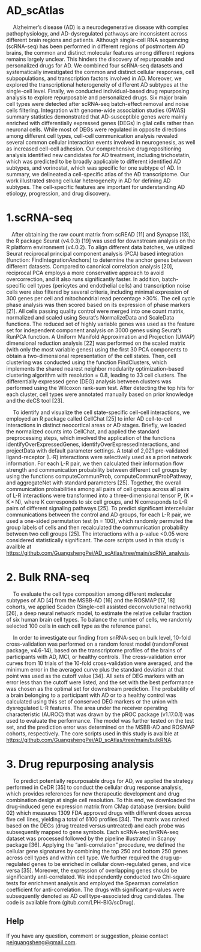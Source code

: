 # AD_scAtlas
&#8194;&#8194; Alzheimer’s disease (AD) is a neurodegenerative disease with complex pathophysiology, and AD-dysregulated pathways are inconsistent across different brain regions and patients. Although single-cell RNA sequencing (scRNA-seq) has been performed in different regions of postmortem AD brains, the common and distinct molecular features among different regions remains largely unclear. This hinders the discovery of repurposable and personalized drugs for AD. We combined four scRNA-seq datasets and systematically investigated the common and distinct cellular responses, cell subpopulations, and transcription factors involved in AD. Moreover, we explored the transcriptional heterogeneity of different AD subtypes at the single-cell level. Finally, we conducted individual-based drug repurposing analysis to explore repurposable and personalized drugs. Six major brain cell types were detected after scRNA-seq batch-effect removal and noise cells filtering. Integration with genome-wide association studies (GWAS) summary statistics demonstrated that AD-susceptible genes were mainly enriched with differentially expressed genes (DEGs) in glial cells rather than neuronal cells. While most of DEGs were regulated in opposite directions among different cell types, cell-cell communication analysis revealed several common cellular interaction events involved in neurogenesis, as well as increased cell-cell adhesion. Our comprehensive drug repositioning analysis identified new candidates for AD treatment, including trichostatin, which was predicted to be broadly applicable to different identified AD subtypes, and vorinostat, which was specific for one subtype of AD. In summary, we delineated a cell-specific atlas of the AD transcriptome. Our work illustrated strong cellular heterogeneity in AD for defining AD subtypes. The cell-specific features are important for understanding AD etiology, progression, and drug discovery.

# 1.scRNA-seq
&#8194;&#8194;After obtaining the raw count matrix from scREAD [11] and Synapse [13], the R package Seurat (v4.0.3) [19] was used for downstream analysis on the R platform environment (v4.0.2). To align different data batches, we utilized Seurat reciprocal principal component analysis (PCA) based integration (function: FindIntegrationAnchors) to determine the anchor genes between different datasets. Compared to canonical correlation analysis [20], reciprocal PCA employs a more conservative approach to avoid overcorrection, and it also runs significantly faster. In addition, batch-specific cell types (pericytes and endothelial cells) and transcription noise cells were also filtered by several criteria, including minimal expression of 300 genes per cell and mitochondrial read percentage >30%. The cell cycle phase analysis was then scored based on its expression of phase markers [21]. All cells passing quality control were merged into one count matrix, normalized and scaled using Seurat’s NormalizeData and ScaleData functions. The reduced set of highly variable genes was used as the feature set for independent component analysis on 3000 genes using Seurat’s RunPCA function. A Uniform Manifold Approximation and Projection (UMAP) dimensional reduction analysis [22] was performed on the scaled matrix (with only the most variable genes) using the first 30 PCA components to obtain a two-dimensional representation of the cell states. Then, cell clustering was conducted using the function FindClusters, which implements the shared nearest neighbor modularity optimization-based clustering algorithm with resolution = 0.8, leading to 33 cell clusters. The differentially expressed gene (DEG) analysis between clusters was performed using the Wilcoxon rank-sum test. After detecting the top hits for each cluster, cell types were annotated manually based on prior knowledge and the deCS tool [23].

&#8194;&#8194; To identify and visualize the cell state-specific cell-cell interactions, we employed an R package called CellChat [25] to infer AD cell-to-cell interactions in distinct neocortical areas or AD stages. Briefly, we loaded the normalized counts into CellChat, and applied the standard preprocessing steps, which involved the application of the functions identifyOverExpressedGenes, identifyOverExpressedInteractions, and projectData with default parameter settings. A total of 2,021 pre-validated ligand-receptor (L-R) interactions were selectively used as a priori network information. For each L-R pair, we then calculated their information flow strength and communication probability between different cell groups by using the functions computeCommunProb, computeCommunProbPathway, and aggregateNet with standard parameters [25]. Together, the overall communication probabilities among all pairs of cell groups across all pairs of L-R interactions were transformed into a three-dimensional tensor P, (K × K × N), where K corresponds to six cell groups, and N corresponds to L-R pairs of different signaling pathways [25]. 
To predict significant intercellular communications between the control and AD groups, for each L-R pair, we used a one-sided permutation test (n = 100), which randomly permuted the group labels of cells and then recalculated the communication probability between two cell groups [25]. The interactions with a p-value <0.05 were considered statistically significant. The core scripts used in this study is availble at https://github.com/GuangshengPei/AD_scAtlas/tree/main/scRNA_analysis.

# 2. Bulk RNA-seq
&#8194;&#8194; To evaluate the cell type composition among different molecular subtypes of AD [4] from the MSBB-AD [16] and the ROSMAP [17, 18] cohorts, we applied Scaden (Single-cell assisted deconvolutional network) [26], a deep neural network model, to estimate the relative cellular fraction of six human brain cell types. To balance the number of cells, we randomly selected 100 cells in each cell type as the reference panel.

&#8194;&#8194; In order to investigate our finding from snRNA-seq on bulk level, 10-fold cross-validation was performed on a random forest model (randomForest package, v4.6-14), based on the transcriptome profiles of the brains of participants with AD, MCI, or healthy controls. The cross-validation error curves from 10 trials of the 10-fold cross-validation were averaged, and the minimum error in the averaged curve plus the standard deviation at that point was used as the cutoff value [34]. All sets of DEG markers with an error less than the cutoff were listed, and the set with the best performance was chosen as the optimal set for downstream prediction. The probability of a brain belonging to a participant with AD or to a healthy control was calculated using this set of conserved DEG markers or the union with dysregulated L-R features. The area under the receiver operating characteristic (AUROC) that was drawn by the pROC package (v1.17.0.1) was used to evaluate the performance. The model was further tested on the test set, and the prediction error was determined on the MSBB-AD and ROSMAP cohorts, respectively. The core scripts used in this study is availble at https://github.com/GuangshengPei/AD_scAtlas/tree/main/bulkRNA.
  
# 3. Drug repurposing analysis
&#8194;&#8194; To predict potentially repurposable drugs for AD, we applied the strategy performed in CeDR [35] to conduct the cellular drug response analysis, which provides references for new therapeutic development and drug combination design at single cell resolution. To this end, we downloaded the drug-induced gene expression matrix from CMap database (version: build 02) which measures 1309 FDA approved drugs with different doses across five cell lines, yielding a total of 6100 profiles [34]. The matrix was ranked based on the DEGs (drug treated versus untreated) and each probe was subsequently mapped to gene symbols. Each scRNA-seq/snRNA-seq dataset was processed followed by the pipeline illustrated in Scanpy package [36]. Applying the “anti-correlation” procedure, we defined the cellular gene signatures by combining the top 250 and bottom 250 genes across cell types and within cell type. We further required the drug up-regulated genes to be enriched in cellular down-regulated genes, and vice versa [35]. Moreover, the expression of overlapping genes should be significantly anti-correlated. We independently conducted two Chi-square tests for enrichment analysis and employed the Spearman correlation coefficient for anti-correlation. The drugs with significant p-values were subsequently denoted as AD cell type-associated drug candidates. The code is available from (gitub.com/LPH-BIG/scDrug).


## Help
If you have any question, comment or suggestion, please contact peiguangsheng@gmail.com.
